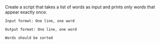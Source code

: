Create a script that takes a list of words as input and prints only words that appear exactly once.



    Input format: One line, one word

    Output format: One line, one word

    Words should be sorted


